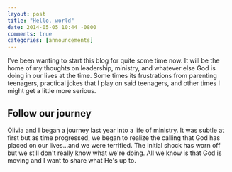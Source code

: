 ```yaml
---
layout: post
title: "Hello, world"
date: 2014-05-05 10:44 -0800
comments: true
categories: [announcements]
---
```


I've been wanting to start this blog for quite some time now. It will be the home of my thoughts on leadership, ministry, and whatever else God is doing in our lives at the time. Some times its frustrations from parenting teenagers, practical jokes that I play on said teenagers, and other times I might get a little more serious.


## Follow our journey

Olivia and I began a journey last year into a life of ministry. It was subtle at first but as time progressed, we began to realize the calling that God has placed on our lives...and we were terrified. The initial shock has worn off but we still don't really know what we're doing. All we know is that God is moving and I want to share what He's up to.